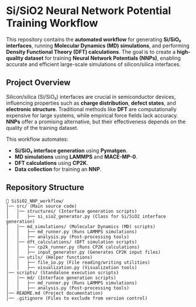 # **Si/SiO2 Neural Network Potential Training Workflow**

This repository contains the **automated workflow** for generating **Si/SiO₂ interfaces**, running **Molecular Dynamics (MD) simulations**, and performing **Density Functional Theory (DFT) calculations**. The goal is to create a **high-quality dataset** for training **Neural Network Potentials (NNPs)**, enabling accurate and efficient large-scale simulations of silicon/silica interfaces.

## **Project Overview**  
Silicon/silica (Si/SiO₂) interfaces are crucial in semiconductor devices, influencing properties such as **charge distribution**, **defect states**, and **electronic structure**. Traditional methods like **DFT** are computationally expensive for large systems, while empirical force fields lack accuracy. **NNPs** offer a promising alternative, but their effectiveness depends on the quality of the training dataset.

This workflow automates:  
- **Si/SiO₂ interface generation** using **Pymatgen**.  
- **MD simulations** using **LAMMPS** and **MACE-MP-0**.  
- **DFT calculations** using **CP2K**.  
- **Data collection** for training an **NNP**.  

## **Repository Structure**  
```
📂 SiSiO2_NNP_workflow/  
│── src/ (Main source code)  
│   │── structures/ (Interface generation scripts)  
│   │   ├── si_sio2_generator.py (Class for Si/SiO2 interface generation)  
│   │── md_simulations/ (Molecular Dynamics (MD) scripts)  
│   │   ├── md_runner.py (Runs LAMMPS simulations)  
│   │   ├── analysis.py (Post-processing tools)  
│   │── dft_calculations/ (DFT simulation scripts)  
│   │   ├── cp2k_runner.py (Runs CP2K calculations)  
│   │   ├── input_generator.py (Generates CP2K input files)  
│   │── utils/ (Helper functions)  
│   │   ├── file_io.py (File reading/writing utilities)  
│   │   ├── visualization.py (Visualization tools)  
│── scripts/ (Standalone execution scripts)
│   │── md/ (Interface generation scripts) 
│   │   ├── md_runner.py (Runs LAMMPS simulations)  
│   │   ├── analysis.py (Post-processing tools)  
│── README.md (Project documentation)  
│── .gitignore (Files to exclude from version control)  
```
